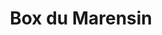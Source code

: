 ---
title: "Box du Marensin"
url: /castets/box-du-marensin-rue-de-gascogne/
shop: location de stockage
---